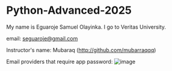 # Python-Advanced-2025
My name is Eguaroje Samuel Olayinka. I go to Veritas University.

email: seguaroje@gmail.com

Instructor's name: Mubaraq (http://github.com/mubarraqqq)

Email providers that require app password: ![image](https://github.com/user-attachments/assets/f5f16d1f-e73a-46a6-9f88-76593dcf02a7)
